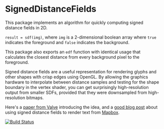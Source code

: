 # SignedDistanceFields

This package implements an algorithm for quickly computing signed distance fields in 2D.

`result = sdf(img)`, where `img` is a 2-dimensional boolean array where `true` indicates the foreground and `false` indicates the background.

This package also exports an `edf` function with identical usage that calculates the closest distance from every background pixel to the foreground.

Signed distance fields are a useful representation for rendering glyphs and other shapes with crisp edges using OpenGL. By allowing the graphics hardware to interpolate between distance samples and testing for the shape boundary in the vertex shader, you can get surprisingly high-resolution output from smaller SDFs, provided that they were downsampled from high-resolution bitmaps.

Here's a [paper from Valve](http://www.valvesoftware.com/publications/2007/SIGGRAPH2007_AlphaTestedMagnification.pdf) introducing the idea, and a [good blog post](https://www.mapbox.com/blog/text-signed-distance-fields/) about using signed distance fields to render text from [Mapbox](http://mapbox.com).

[![Build Status](https://travis-ci.org/yurivish/SignedDistanceFields.jl.svg?branch=master)](https://travis-ci.org/yurivish/SignedDistanceFields.jl)
